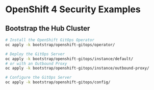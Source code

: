 # OpenShift 4 Security Examples

## Bootstrap the Hub Cluster

```bash
# Install the OpenShift GitOps Operator
oc apply -k bootstrap/openshift-gitops/operator/

# Deploy the GitOps Server
oc apply -k bootstrap/openshift-gitops/instance/default/
# or with an Outbound Proxy
oc apply -k bootstrap/openshift-gitops/instance/outbound-proxy/

# Configure the GitOps Server
oc apply -k bootstrap/openshift-gitops/config/
```

